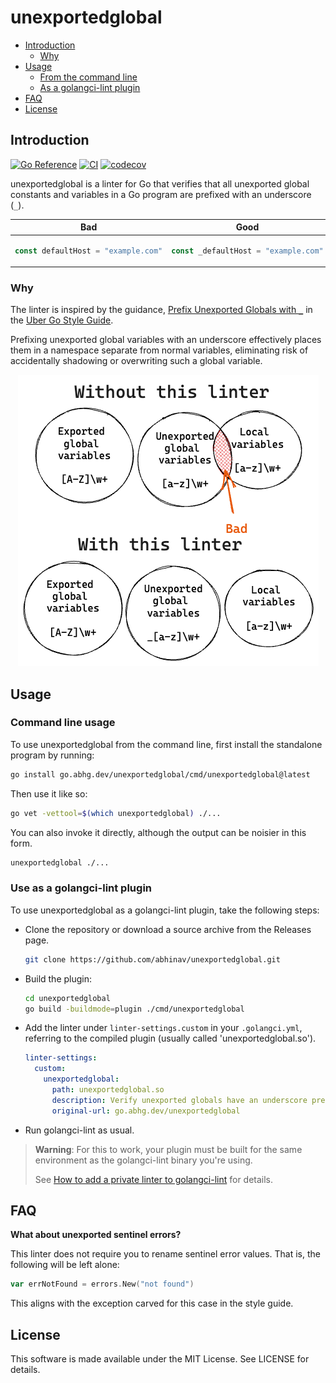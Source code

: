 # unexportedglobal

- [Introduction](#introduction)
  - [Why](#why)
- [Usage](#usage)
  - [From the command line](#command-line-usage)
  - [As a golangci-lint plugin](#use-as-a-golangci-lint-plugin)
- [FAQ](#faq)
- [License](#license)

## Introduction

[![Go Reference](https://pkg.go.dev/badge/go.abhg.dev/unexportedglobal.svg)](https://pkg.go.dev/go.abhg.dev/unexportedglobal)
[![CI](https://github.com/abhinav/unexportedglobal/actions/workflows/ci.yml/badge.svg)](https://github.com/abhinav/unexportedglobal/actions/workflows/ci.yml)
[![codecov](https://codecov.io/gh/abhinav/unexportedglobal/branch/main/graph/badge.svg?token=6C90SIVIL4)](https://codecov.io/gh/abhinav/unexportedglobal)

unexportedglobal is a linter for Go that verifies
that all unexported global constants and variables in a Go program
are prefixed with an underscore (`_`).

<table>
<thead><tr><th>Bad</th><th>Good</th></tr></thead>
<tbody>
<tr><td>

```go
const defaultHost = "example.com"
```

</td><td>

```go
const _defaultHost = "example.com"
```

</td></tr>
</tbody></table>

### Why

The linter is inspired by the guidance,
[Prefix Unexported Globals with `_`](https://github.com/uber-go/guide/blob/master/style.md#prefix-unexported-globals-with-_)
in the [Uber Go Style Guide](https://github.com/uber-go/guide/blob/master/style.md).

Prefixing unexported global variables with an underscore
effectively places them in a namespace separate from normal variables,
eliminating risk of accidentally shadowing or overwriting
such a global variable.

<div align="center">

![Namespace diagram](doc/venn.png)

</div>

## Usage

### Command line usage

To use unexportedglobal from the command line,
first install the standalone program by running:

```bash
go install go.abhg.dev/unexportedglobal/cmd/unexportedglobal@latest
```

Then use it like so:

```bash
go vet -vettool=$(which unexportedglobal) ./...
```

You can also invoke it directly,
although the output can be noisier in this form.

```bash
unexportedglobal ./...
```

### Use as a golangci-lint plugin

To use unexportedglobal as a golangci-lint plugin,
take the following steps:

- Clone the repository or download a source archive
  from the Releases page.

  ```bash
  git clone https://github.com/abhinav/unexportedglobal.git
  ```

- Build the plugin:

  ```bash
  cd unexportedglobal
  go build -buildmode=plugin ./cmd/unexportedglobal
  ```

- Add the linter under `linter-settings.custom` in your `.golangci.yml`,
  referring to the compiled plugin (usually called 'unexportedglobal.so').

  ```yaml
  linter-settings:
    custom:
      unexportedglobal:
        path: unexportedglobal.so
        description: Verify unexported globals have an underscore prefix.
        original-url: go.abhg.dev/unexportedglobal
  ```

- Run golangci-lint as usual.

> **Warning**:
> For this to work, your plugin must be built for the same environment
> as the golangci-lint binary you're using.
>
> See [How to add a private linter to golangci-lint](https://golangci-lint.run/contributing/new-linters/#how-to-add-a-private-linter-to-golangci-lint) for details.

## FAQ

**What about unexported sentinel errors?**

This linter does not require you to rename sentinel error values.
That is, the following will be left alone:

```go
var errNotFound = errors.New("not found")
```

This aligns with the exception carved for this case in the style guide.

## License

This software is made available under the MIT License.
See LICENSE for details.
